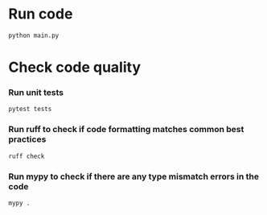 # Run code
```
python main.py
```

# Check code quality

### Run unit tests
```
pytest tests
```

### Run ruff to check if code formatting matches common best practices
```
ruff check
```

### Run mypy to check if there are any type mismatch errors in the code
```
mypy .
```
